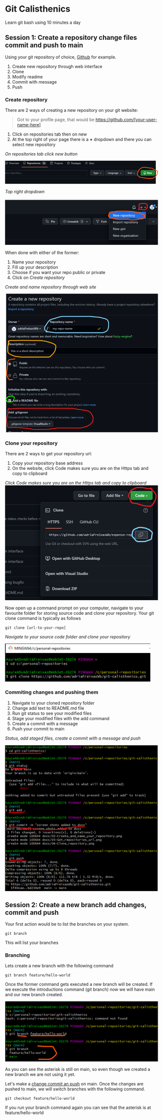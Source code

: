 # Git Calisthenics
Learn git bash using 10 minutes a day

## Session 1: Create a repository change files commit and push to main

Using your git repository of choice, [Github](https://github.com/) for example.
1. Create new repository through web interface
2. Clone
3. Modify readme 
4. Commit with message
5. Push

### Create repository

There are 2 ways of creating a new repository on your git website:
> Got to your profile page, that would be https://github.com/[your-user-name-here]

1. Click on repositories tab then on new
2. At the top right of your page there is a **+** dropdown and there you can select new repository

*On repositories tab click new button*

![alt text](./docs/00-Create-from-repositories-tab.PNG "Create from repository's tab")


*Top right dropdown*

![alt text](./docs/01-Create-repo-from-profile-dropdown.png "Create from add drop down beside profile")

When done with either of the former:

1. Name your repository
2. Fill up your description
3. Choose if you want your repo public or private
4. Click on *Create repository*


*Create and name repository through web site*


![alt text](./docs/02-Create_and_name_your_repository.png "Create and name repository")

### Clone your repository

There are 2 ways to get your repository url:
1. Copy your repository base address
2. On the website, click Code makes sure you are on the Https tab and copy to clipboard

*Click Code makes sure you are on the Https tab and copy to clipboard*
![alt text](./docs/03-Get_repositories_url.png "Get repository url")

Now open up a command prompt on your computer, navigate to your favourite folder for storing source code and clone your repository. Your git clone command is typically
as follows

```
git clone [url-to-your-repo]
```

*Navigate to your source code folder and clone your repository*

![alt text](./docs/04-Clone_repository.png "Clone your repository")

### Commiting changes and pushing them

1. Navigate to your cloned repository folder
2. Change add text to README.md file
3. Run git status to see your modified files
4. Stage your modified files with the add command
5. Create a commit with a message
6. Push your commit to main

*Status, add staged files, create a commit with a message and push*

![alt text](./docs/05-git%20staus_commit_push.PNG "Status, stage, commit with message and push")

## Session 2: Create a new branch add changes, commit and push

Your first action would be to list the branches on your system.
```
git branch
``` 
This will list your branches

### Branching

Lets create a new branch with the following command
```
git branch feature/hello-world
```

Once the former command gets executed a new branch will be created. If we execute the introductions command (git branch) now we will have main and our new branch created.

![alt text](.//docs/06-create_branch.png "Create a branch")

As you can see the asterisk is still on main, so even though we created a new branch we are not using it yet.

Let's make a [change commit an push](#commiting-changes-and-pushing-them) on main. Once the changes are pushed to main, we will switch branches with the following command.
```
git checkout feature/hello-world
```
If you run your branch command again you can see that the asterisk is at feature/hello-world
